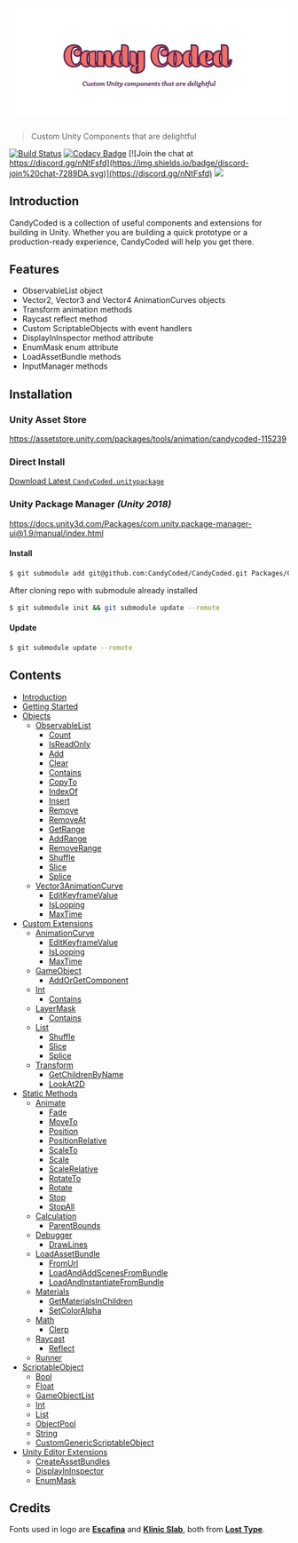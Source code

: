 # ![CandyCoded](logo.png)

> Custom Unity Components that are delightful

[![Build Status](https://travis-ci.org/CandyCoded/CandyCoded.svg?branch=master)](https://travis-ci.org/CandyCoded/CandyCoded)
[![Codacy Badge](https://api.codacy.com/project/badge/Grade/b0c24c2b49e2430b9ce42e2ba07e83ee)](https://www.codacy.com/app/CandyCoded/CandyCoded?utm_source=github.com&amp;utm_medium=referral&amp;utm_content=CandyCoded/CandyCoded&amp;utm_campaign=Badge_Grade)
[![Join the chat at https://discord.gg/nNtFsfd](https://img.shields.io/badge/discord-join%20chat-7289DA.svg)](https://discord.gg/nNtFsfd)
[![](https://img.shields.io/badge/Trello-Board-blue.svg)](https://trello.com/b/LH4DWRKk/candycoded)

## Introduction

CandyCoded is a collection of useful components and extensions for building in Unity. Whether you are building a quick prototype or a production-ready experience, CandyCoded will help you get there.

## Features

- ObservableList object
- Vector2, Vector3 and Vector4 AnimationCurves objects
- Transform animation methods
- Raycast reflect method
- Custom ScriptableObjects with event handlers
- DisplayInInspector method attribute
- EnumMask enum attribute
- LoadAssetBundle methods
- InputManager methods

## Installation

### Unity Asset Store

<https://assetstore.unity.com/packages/tools/animation/candycoded-115239>

### Direct Install

[Download Latest `CandyCoded.unitypackage`](https://github.com/CandyCoded/CandyCoded/releases)

### Unity Package Manager _(Unity 2018)_

<https://docs.unity3d.com/Packages/com.unity.package-manager-ui@1.9/manual/index.html>

#### Install

```bash
$ git submodule add git@github.com:CandyCoded/CandyCoded.git Packages/CandyCoded/
```

After cloning repo with submodule already installed

```bash
$ git submodule init && git submodule update --remote
```

#### Update

```bash
$ git submodule update --remote
```

## Contents

- [Introduction](Documentation/Introduction.md)
- [Getting Started](Documentation/Getting%20Started.md)
- [Objects](Documentation/1.%20Objects/)
    - [ObservableList](Documentation/1.%20Objects/ObservableList.md)
        - [Count](Documentation/1.%20Objects/ObservableList.md#count)
        - [IsReadOnly](Documentation/1.%20Objects/ObservableList.md#isreadonly)
        - [Add](Documentation/1.%20Objects/ObservableList.md#add)
        - [Clear](Documentation/1.%20Objects/ObservableList.md#clear)
        - [Contains](Documentation/1.%20Objects/ObservableList.md#contains)
        - [CopyTo](Documentation/1.%20Objects/ObservableList.md#copyto)
        - [IndexOf](Documentation/1.%20Objects/ObservableList.md#indexof)
        - [Insert](Documentation/1.%20Objects/ObservableList.md#insert)
        - [Remove](Documentation/1.%20Objects/ObservableList.md#remove)
        - [RemoveAt](Documentation/1.%20Objects/ObservableList.md#removeat)
        - [GetRange](Documentation/1.%20Objects/ObservableList.md#getrange)
        - [AddRange](Documentation/1.%20Objects/ObservableList.md#addrange)
        - [RemoveRange](Documentation/1.%20Objects/ObservableList.md#removerange)
        - [Shuffle](Documentation/1.%20Objects/ObservableList.md#shuffle)
        - [Slice](Documentation/1.%20Objects/ObservableList.md#slice)
        - [Splice](Documentation/1.%20Objects/ObservableList.md#splice)
    - [Vector3AnimationCurve](Documentation/1.%20Objects/Vector3AnimationCurve.md)
        - [EditKeyframeValue](Documentation/1.%20Objects/Vector3AnimationCurve.md#editkeyframevalue)
        - [IsLooping](Documentation/1.%20Objects/Vector3AnimationCurve.md#islooping)
        - [MaxTime](Documentation/1.%20Objects/Vector3AnimationCurve.md#maxtime)
- [Custom Extensions](Documentation/2.%20Custom%20Extensions/)
    - [AnimationCurve](Documentation/2.%20Custom%20Extensions/AnimationCurve.md)
        - [EditKeyframeValue](Documentation/2.%20Custom%20Extensions/AnimationCurve.md#editkeyframevalue)
        - [IsLooping](Documentation/2.%20Custom%20Extensions/AnimationCurve.md#islooping)
        - [MaxTime](Documentation/2.%20Custom%20Extensions/AnimationCurve.md#maxtime)
    - [GameObject](Documentation/2.%20Custom%20Extensions/GameObject.md)
        - [AddOrGetComponent](Documentation/2.%20Custom%20Extensions/GameObject.md#addorgetcomponent)
    - [Int](Documentation/2.%20Custom%20Extensions/Int.md)
        - [Contains](Documentation/2.%20Custom%20Extensions/Int.md#contains)
    - [LayerMask](Documentation/2.%20Custom%20Extensions/LayerMask.md)
        - [Contains](Documentation/2.%20Custom%20Extensions/LayerMask.md#contains)
    - [List](Documentation/2.%20Custom%20Extensions/List.md)
        - [Shuffle](Documentation/2.%20Custom%20Extensions/List.md#shuffle)
        - [Slice](Documentation/2.%20Custom%20Extensions/List.md#slice)
        - [Splice](Documentation/2.%20Custom%20Extensions/List.md#splice)
    - [Transform](Documentation/2.%20Custom%20Extensions/Transform.md)
        - [GetChildrenByName](Documentation/2.%20Custom%20Extensions/Transform.md#getchildrenbyname)
        - [LookAt2D](Documentation/2.%20Custom%20Extensions/Transform.md#lookat2d)
- [Static Methods](Documentation/3.%20Static%20Methods/)
    - [Animate](Documentation/3.%20Static%20Methods/Animate.md)
        - [Fade](Documentation/3.%20Static%20Methods/Animate.md#fade)
        - [MoveTo](Documentation/3.%20Static%20Methods/Animate.md#moveto)
        - [Position](Documentation/3.%20Static%20Methods/Animate.md#position)
        - [PositionRelative](Documentation/3.%20Static%20Methods/Animate.md#positionrelative)
        - [ScaleTo](Documentation/3.%20Static%20Methods/Animate.md#scaleto)
        - [Scale](Documentation/3.%20Static%20Methods/Animate.md#scale)
        - [ScaleRelative](Documentation/3.%20Static%20Methods/Animate.md#scalerelative)
        - [RotateTo](Documentation/3.%20Static%20Methods/Animate.md#rotateto)
        - [Rotate](Documentation/3.%20Static%20Methods/Animate.md#rotate)
        - [Stop](Documentation/3.%20Static%20Methods/Animate.md#stop)
        - [StopAll](Documentation/3.%20Static%20Methods/Animate.md#stopall)
    - [Calculation](Documentation/3.%20Static%20Methods/Calculation.md)
        - [ParentBounds](Documentation/3.%20Static%20Methods/Calculation.md#parentbounds)
    - [Debugger](Documentation/3.%20Static%20Methods/Debugger.md)
        - [DrawLines](Documentation/3.%20Static%20Methods/Debugger.md#drawlines)
    - [LoadAssetBundle](Documentation/3.%20Static%20Methods/LoadAssetBundle.md)
        - [FromUrl](Documentation/3.%20Static%20Methods/LoadAssetBundle.md#fromurl)
        - [LoadAndAddScenesFromBundle](Documentation/3.%20Static%20Methods/LoadAssetBundle.md#loadandaddscenesfrombundle)
        - [LoadAndInstantiateFromBundle](Documentation/3.%20Static%20Methods/LoadAssetBundle.md#loadandinstantiatefrombundle)
    - [Materials](Documentation/3.%20Static%20Methods/Materials.md)
        - [GetMaterialsInChildren](Documentation/3.%20Static%20Methods/Materials.md#getmaterialsinchildren)
        - [SetColorAlpha](Documentation/3.%20Static%20Methods/Materials.md#setcoloralpha)
    - [Math](Documentation/3.%20Static%20Methods/Math.md)
        - [Clerp](Documentation/3.%20Static%20Methods/Math.md#clerp)
    - [Raycast](Documentation/3.%20Static%20Methods/Raycast.md)
        - [Reflect](Documentation/3.%20Static%20Methods/Raycast.md#reflect)
    - [Runner](Documentation/3.%20Static%20Methods/Runner.md)
- [ScriptableObject](Documentation/4.%20ScriptableObject/)
    - [Bool](Documentation/4.%20ScriptableObject/Bool.md)
    - [Float](Documentation/4.%20ScriptableObject/Float.md)
    - [GameObjectList](Documentation/4.%20ScriptableObject/GameObjectList.md)
    - [Int](Documentation/4.%20ScriptableObject/Int.md)
    - [List](Documentation/4.%20ScriptableObject/List.md)
    - [ObjectPool](Documentation/4.%20ScriptableObject/ObjectPool.md)
    - [String](Documentation/4.%20ScriptableObject/String.md)
    - [CustomGenericScriptableObject](Documentation/4.%20ScriptableObject/CustomGenericScriptableObject.md)
- [Unity Editor Extensions](Documentation/5.%20Unity%20Editor%20Extensions/)
    - [CreateAssetBundles](Documentation/5.%20Unity%20Editor%20Extensions/CreateAssetBundles.md)
    - [DisplayInInspector](Documentation/5.%20Unity%20Editor%20Extensions/DisplayInInspector.md)
    - [EnumMask](Documentation/5.%20Unity%20Editor%20Extensions/EnumMask.md)

## Credits

Fonts used in logo are [**Escafina**](http://www.losttype.com/font/?name=escafina) and [**Klinic Slab**](http://www.losttype.com/font/?name=klinic), both from [**Lost Type**](http://www.losttype.com/).

